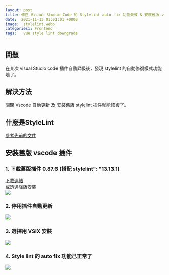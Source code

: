 ```yaml
---
layout: post
title: 修正 Visaul Studio Code 的 Stylelint auto fix 功能失效 & 安裝舊版 vscode 插件
date:  2021-11-13 01:01:01 +0800
image:  stylelint.webp
categories1: Frontend
tags:   vue style lint downgrade
---
```


## 問題
在某次 visual Studio code 插件自動昇級後，發現 stylelint 的自動修復樣式功能壞了。

## 解決方法
關閉 Vscode 自動更新 及 安裝舊版 stylelint 插件就能修復了。

## 什麼是StyleLint  
[參考先前的文件](https://blog.markkulab.net/2021/09/14/stylelint/)  

## 安裝舊版 vscode 插件

### 1. 下載舊版插件 0.87.6 (搭配 stylelint": "13.13.1)
[下載連結](https://www.vsixhub.com/go.php?post_id=73333&s=private&link=https%3A%2F%2Ff2.vsixhub.com%2Ffile.php%3Fpost_id%3D73333%26app_id%3Dec35b5a3-9802-4c68-b5ff-e85f19ec0977%26version%3D0.87.6%26ext_name%3Dvscode-stylelint)  
或透過降版安裝  
![](https://i.imgur.com/T7Ykh3m.png)

### 2. 停用插件自動更新
![](https://i.imgur.com/UWAPoML.png)

### 3. 選擇用 VSIX 安裝
![](https://i.imgur.com/Fv449pN.png)

### 4. Style lint 的 auto fix 功能己正常了
![](https://i.imgur.com/iNgZqot.png)